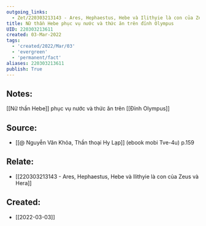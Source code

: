 ```yaml
---
outgoing_links:
  - Zet/220303213143 - Ares, Hephaestus, Hebe và Ilithyie là con của Zeus và Hera
title: Nữ thần Hebe phục vụ nước và thức ăn trên đỉnh Olympus
UID: 220303213611
created: 03-Mar-2022
tags:
  - 'created/2022/Mar/03'
  - 'evergreen'
  - 'permanent/fact'
aliases: 220303213611
publish: True
---
```

## Notes:
[[Nữ thần Hebe]] phục vụ nước và thức ăn trên [[Đỉnh Olympus]]

## Source:
- [[@ Nguyễn Văn Khỏa, Thần thoại Hy Lạp]] (ebook mobi Tve-4u) p.159

## Relate:
- [[220303213143 - Ares, Hephaestus, Hebe và Ilithyie là con của Zeus và Hera]]
## Created:
- [[2022-03-03]]
